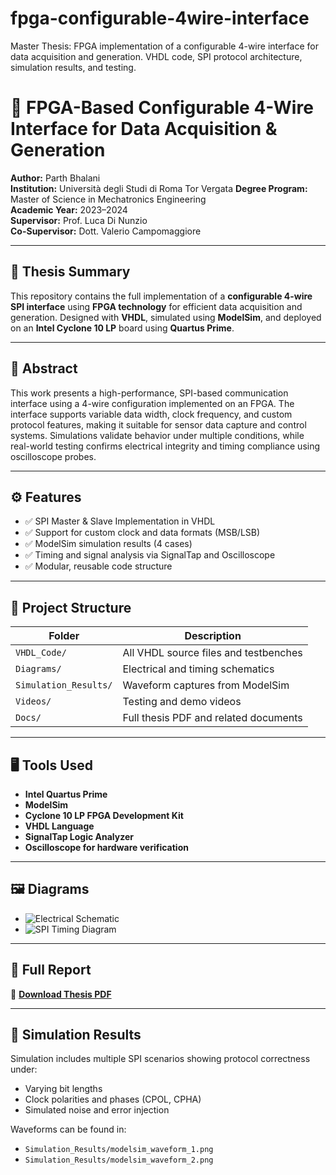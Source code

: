 # fpga-configurable-4wire-interface
Master Thesis: FPGA implementation of a configurable 4-wire interface for data acquisition and generation. VHDL code, SPI protocol architecture, simulation results, and testing.

# 🔧 FPGA-Based Configurable 4-Wire Interface for Data Acquisition & Generation

**Author:** Parth Bhalani  
**Institution:** Università degli Studi di Roma Tor Vergata 
**Degree Program:** Master of Science in Mechatronics Engineering  
**Academic Year:** 2023–2024  
**Supervisor:** Prof. Luca Di Nunzio  
**Co-Supervisor:** Dott. Valerio Campomaggiore  

---

## 📄 Thesis Summary

This repository contains the full implementation of a **configurable 4-wire SPI interface** using **FPGA technology** for efficient data acquisition and generation. Designed with **VHDL**, simulated using **ModelSim**, and deployed on an **Intel Cyclone 10 LP** board using **Quartus Prime**.

---

## 🧠 Abstract

This work presents a high-performance, SPI-based communication interface using a 4-wire configuration implemented on an FPGA. The interface supports variable data width, clock frequency, and custom protocol features, making it suitable for sensor data capture and control systems. Simulations validate behavior under multiple conditions, while real-world testing confirms electrical integrity and timing compliance using oscilloscope probes.

---

## ⚙️ Features

- ✅ SPI Master & Slave Implementation in VHDL
- ✅ Support for custom clock and data formats (MSB/LSB)
- ✅ ModelSim simulation results (4 cases)
- ✅ Timing and signal analysis via SignalTap and Oscilloscope
- ✅ Modular, reusable code structure

---

## 📂 Project Structure

| Folder            | Description |
|-------------------|-------------|
| `VHDL_Code/`      | All VHDL source files and testbenches |
| `Diagrams/`       | Electrical and timing schematics |
| `Simulation_Results/` | Waveform captures from ModelSim |
| `Videos/`         | Testing and demo videos |
| `Docs/`           | Full thesis PDF and related documents |

---

## 🖥️ Tools Used

- **Intel Quartus Prime**
- **ModelSim**
- **Cyclone 10 LP FPGA Development Kit**
- **VHDL Language**
- **SignalTap Logic Analyzer**
- **Oscilloscope for hardware verification**

---

## 🖼️ Diagrams

- ![Electrical Schematic](Diagrams/electrical_schematic.png)
- ![SPI Timing Diagram](Diagrams/timing_diagram.png)

---

## 📄 Full Report

📘 **[Download Thesis PDF](Docs/Master_Thesis_by_Parth_Bhalani.pdf)**

---

## 🧪 Simulation Results

Simulation includes multiple SPI scenarios showing protocol correctness under:
- Varying bit lengths
- Clock polarities and phases (CPOL, CPHA)
- Simulated noise and error injection

Waveforms can be found in:
- `Simulation_Results/modelsim_waveform_1.png`
- `Simulation_Results/modelsim_waveform_2.png`

